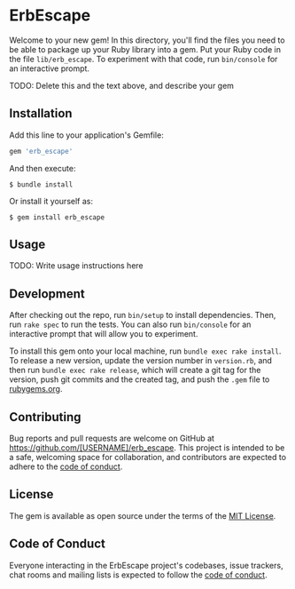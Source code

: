 # ErbEscape

Welcome to your new gem! In this directory, you'll find the files you need to be able to package up your Ruby library into a gem. Put your Ruby code in the file `lib/erb_escape`. To experiment with that code, run `bin/console` for an interactive prompt.

TODO: Delete this and the text above, and describe your gem

## Installation

Add this line to your application's Gemfile:

```ruby
gem 'erb_escape'
```

And then execute:

    $ bundle install

Or install it yourself as:

    $ gem install erb_escape

## Usage

TODO: Write usage instructions here

## Development

After checking out the repo, run `bin/setup` to install dependencies. Then, run `rake spec` to run the tests. You can also run `bin/console` for an interactive prompt that will allow you to experiment.

To install this gem onto your local machine, run `bundle exec rake install`. To release a new version, update the version number in `version.rb`, and then run `bundle exec rake release`, which will create a git tag for the version, push git commits and the created tag, and push the `.gem` file to [rubygems.org](https://rubygems.org).

## Contributing

Bug reports and pull requests are welcome on GitHub at https://github.com/[USERNAME]/erb_escape. This project is intended to be a safe, welcoming space for collaboration, and contributors are expected to adhere to the [code of conduct](https://github.com/[USERNAME]/erb_escape/blob/master/CODE_OF_CONDUCT.md).

## License

The gem is available as open source under the terms of the [MIT License](https://opensource.org/licenses/MIT).

## Code of Conduct

Everyone interacting in the ErbEscape project's codebases, issue trackers, chat rooms and mailing lists is expected to follow the [code of conduct](https://github.com/[USERNAME]/erb_escape/blob/master/CODE_OF_CONDUCT.md).
